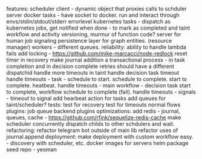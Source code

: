 features:
	scheduler client - dynamic object that proxies calls to schduler server
	docker tasks - have socket to docker. run and interact through envs/stdin/stdout/stderr errorlevel
	kubernetes tasks - dispatch as kubernetes jobs, get notified when done - to mark as completed and taint
	workflow and activity versioning, murmur of function code? 
	server for human job signaling
	persistence layer for graph entities. (resource manager)
	workers - different queues.
reliability:
	ability to handle lambda fails
	add locking - https://github.com/mike-marcacci/node-redlock
	reset timer in recovery
	make journal addition a transactional process - in task completion and in decision complete
	retries should have a different dispatchid
	handle more timeouts in taint
	handle decision task timeout
	handle timeouts - task - schedule to start. schedule to complete. start to complete. heatbeat.
	handle timeouts - main workflow - decision task start to complete, workflow schedule to complete (fail).
	handle timeouts - signals - timeout to signal
	add hearbeat action for tasks
	add queues for taint/scheduler?
tests:
	test for recovery
	test for timeouts
	normal flows	
plugins:
	job queue backend plugins
optimizations:
	add redis - journal, queues, cache - https://github.com/rfink/sequelize-redis-cache
	make scheduler concurrently dispatch childs to other schdulers and wait.
refactoring:
	refactor telegram bot outside of main lib
	refactor uses of journal.append
deployment:
	make deployment with custom workflow easy. - discovery with scheduler, etc.
	docker images for servers
	helm package
	seed repo - yeoman
	
	
